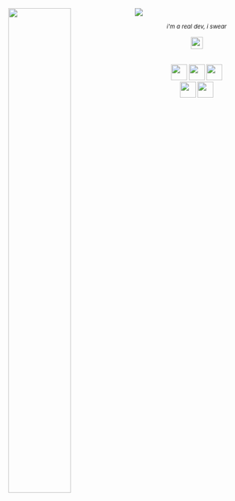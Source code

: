 <img src="https://user-images.githubusercontent.com/16008095/203210834-3261c91a-78fc-4bdb-b98b-e58af1574ea9.png">

<img align="left" width="50%" src="https://github-readme-stats-wupg-marcantoineg.vercel.app/api/top-langs/?username=marcantoineg&theme=dark&layout=compact&langs_count=6&exclude_repo=exercism">

<p align="center"><em><sub>i'm a real dev, i swear</sub></em></p>

<div align="center" width="50%">
  
  [<img height="24px" src="https://img.shields.io/badge/LinkedIn-2967BC?logo=linkedin&style=flat">](https://www.linkedin.com/in/marc-antoine-giguere-703815137/)
  <br/><br/>
  
  <img height="32px" src="https://img.shields.io/badge/Golang-3E4042?logo=go&style=flat">
    <img height="32px" src="https://img.shields.io/badge/Elixir-0F1828?logo=elixir&style=flat">
  <img height="32px" src="https://img.shields.io/badge/Kotlin-FFFFFF?logo=kotlin&style=flat">
</div>

<div align="center">
  <img height="32px" src="https://img.shields.io/badge/just distro hoppin%27-353A3F?logo=fedora&style=flat">
  <img height="32px" src="https://img.shields.io/badge/macOS-0F1828?logo=apple&style=flat" /> 
</div>
